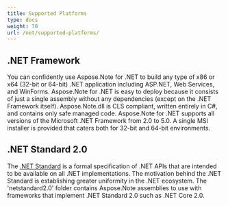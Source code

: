 ```yaml
---
title: Supported Platforms
type: docs
weight: 70
url: /net/supported-platforms/
---
```


## **.NET Framework**
You can confidently use Aspose.Note for .NET to build any type of x86 or x64 (32-bit or 64-bit) .NET application including ASP.NET, Web Services, and WinForms. Aspose.Note for .NET is easy to deploy because it consists of just a single assembly without any dependencies (except on the .NET Framework itself). Aspose.Note.dll is CLS compliant, written entirely in C#, and contains only safe managed code. Aspose.Note for .NET supports all versions of the Microsoft .NET Framework from 2.0 to 5.0. A single MSI installer is provided that caters both for 32-bit and 64-bit environments. 
## **.NET Standard 2.0**
The [.NET Standard](https://docs.microsoft.com/en-us/dotnet/standard/net-standard) is a formal specification of .NET APIs that are intended to be available on all .NET implementations. The motivation behind the .NET Standard is establishing greater uniformity in the .NET ecosystem. The 'netstandard2.0' folder contains Aspose.Note assemblies to use with frameworks that implement .NET Standard 2.0 such as .NET Core 2.0.
